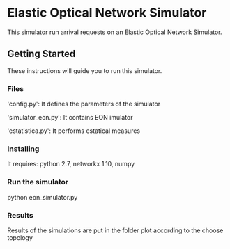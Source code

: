# Elastic Optical Network Simulator

This simulator run arrival requests on an Elastic Optical Network Simulator.

## Getting Started

These instructions will guide you to run this simulator.

### Files

'config.py': It defines the parameters of the simulator

'simulator_eon.py': It contains EON imulator

'estatistica.py': It performs estatical measures

### Installing

It requires: python 2.7, networkx 1.10, numpy

### Run the simulator

python eon_simulator.py

### Results

Results of the simulations are put in the folder plot according to the choose topology
